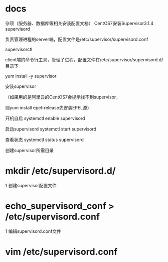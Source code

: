 # docs
杂项（服务器、数据库等相关安装配置文档）
CentOS7安装Supervisor3.1.4
supervisord

负责管理进程的server端，配置文件是/etc/supervisor/supervisord.conf

supervisorctl

client端的命令行工具，管理子进程，配置文件在/etc/supervisor/supervisord.d/目录下

 

yum install -y supervisor

安装supervisor

（如果用的是阿里云的CentOS7会提示找不到supervisor，

则yum install epel-release先安装EPEL源）

 
开机自启
systemctl enable supervisord
 
启动supervisord
systemctl start supervisord

查看状态
systemctl status supervisord


创建supervisor所需目录

# mkdir /etc/supervisord.d/
1
创建supervisor配置文件

# echo_supervisord_conf > /etc/supervisord.conf
1
编辑supervisord.conf文件

# vim /etc/supervisord.conf
